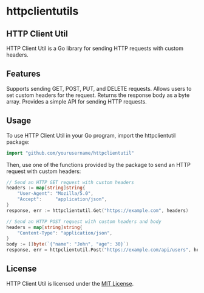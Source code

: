 # httpclientutils

## HTTP Client Util

HTTP Client Util is a Go library for sending HTTP requests with custom headers.

## Features

Supports sending GET, POST, PUT, and DELETE requests.
Allows users to set custom headers for the request.
Returns the response body as a byte array.
Provides a simple API for sending HTTP requests.

## Usage

To use HTTP Client Util in your Go program, import the httpclientutil package:

```go
import "github.com/yourusername/httpclientutil"
```

Then, use one of the functions provided by the package to send an HTTP request with custom headers:

```go
// Send an HTTP GET request with custom headers
headers := map[string]string{
	"User-Agent": "Mozilla/5.0",
	"Accept":     "application/json",
}
response, err := httpclientutil.Get("https://example.com", headers)

// Send an HTTP POST request with custom headers and body
headers = map[string]string{
	"Content-Type": "application/json",
}
body := []byte(`{"name": "John", "age": 30}`)
response, err = httpclientutil.Post("https://example.com/api/users", headers, body)

```

## License

HTTP Client Util is licensed under the [MIT License](https://chat.openai.com/chat/LICENSE).
